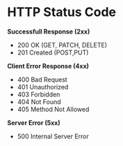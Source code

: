 # HTTP Status Code

**Successfull Response (2xx)**
- 200 OK (GET, PATCH, DELETE)
- 201 Created (POST,PUT)

**Client Error Response (4xx)**
- 400 Bad Request
- 401 Unauthorized
- 403 Forbidden
- 404 Not Found
- 405 Method Not Allowed

**Server Error (5xx)**
- 500 Internal Server Error